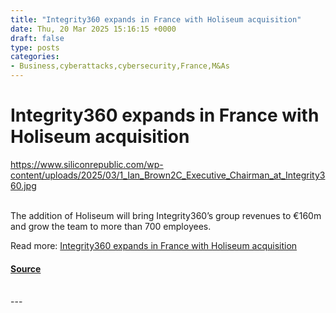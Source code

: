 ```yaml
---
title: "Integrity360 expands in France with Holiseum acquisition"
date: Thu, 20 Mar 2025 15:16:15 +0000
draft: false
type: posts
categories: 
- Business,cyberattacks,cybersecurity,France,M&As
---
```

# Integrity360 expands in France with Holiseum acquisition
https://www.siliconrepublic.com/wp-content/uploads/2025/03/1_Ian_Brown2C_Executive_Chairman_at_Integrity360.jpg
<br/>

<br/>
The addition of Holiseum will bring Integrity360’s group revenues to €160m and grow the team to more than 700 employees.

Read more: [Integrity360 expands in France with Holiseum acquisition](https://www.siliconrepublic.com/business/integrity360-expands-france-holiseum-acquisition)

#### [Source](https://www.siliconrepublic.com/business/integrity360-expands-france-holiseum-acquisition)

<br/>
---
